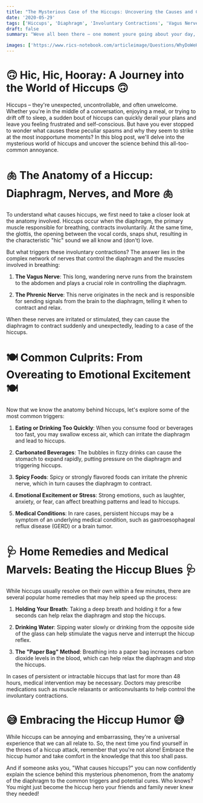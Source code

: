 ```yaml
---
title: "The Mysterious Case of the Hiccups: Uncovering the Causes and Cures"
date: '2020-05-29'
tags: ['Hiccups', 'Diaphragm', 'Involuntary Contractions', 'Vagus Nerve', 'Phrenic Nerve','Questions']
draft: false
summary: "Weve all been there – one moment youre going about your day, and the next, youre caught in the grip of a relentless case of the hiccups. But what exactly causes these annoying, involuntary contractions, and how can we make them stop? In this blog post, we investigate the mysterious case of the hiccups and explore the science behind this common yet perplexing phenomenon."

images: ['https://www.rics-notebook.com/articleimage/Questions/WhyDoWeHiccup.png']
---
```


# 🙃 Hic, Hic, Hooray: A Journey into the World of Hiccups 🙃

Hiccups – they're unexpected, uncontrollable, and often unwelcome. Whether you're in the middle of a conversation, enjoying a meal, or trying to drift off to sleep, a sudden bout of hiccups can quickly derail your plans and leave you feeling frustrated and self-conscious. But have you ever stopped to wonder what causes these peculiar spasms and why they seem to strike at the most inopportune moments? In this blog post, we'll delve into the mysterious world of hiccups and uncover the science behind this all-too-common annoyance.

# 🫁 The Anatomy of a Hiccup: Diaphragm, Nerves, and More 🫁

To understand what causes hiccups, we first need to take a closer look at the anatomy involved. Hiccups occur when the diaphragm, the primary muscle responsible for breathing, contracts involuntarily. At the same time, the glottis, the opening between the vocal cords, snaps shut, resulting in the characteristic "hic" sound we all know and (don't) love.

But what triggers these involuntary contractions? The answer lies in the complex network of nerves that control the diaphragm and the muscles involved in breathing:

1. **The Vagus Nerve**: This long, wandering nerve runs from the brainstem to the abdomen and plays a crucial role in controlling the diaphragm.

2. **The Phrenic Nerve**: This nerve originates in the neck and is responsible for sending signals from the brain to the diaphragm, telling it when to contract and relax.

When these nerves are irritated or stimulated, they can cause the diaphragm to contract suddenly and unexpectedly, leading to a case of the hiccups.

# 🍽️ Common Culprits: From Overeating to Emotional Excitement 🍽️

Now that we know the anatomy behind hiccups, let's explore some of the most common triggers:

1. **Eating or Drinking Too Quickly**: When you consume food or beverages too fast, you may swallow excess air, which can irritate the diaphragm and lead to hiccups.

2. **Carbonated Beverages**: The bubbles in fizzy drinks can cause the stomach to expand rapidly, putting pressure on the diaphragm and triggering hiccups.

3. **Spicy Foods**: Spicy or strongly flavored foods can irritate the phrenic nerve, which in turn causes the diaphragm to contract.

4. **Emotional Excitement or Stress**: Strong emotions, such as laughter, anxiety, or fear, can affect breathing patterns and lead to hiccups.

5. **Medical Conditions**: In rare cases, persistent hiccups may be a symptom of an underlying medical condition, such as gastroesophageal reflux disease (GERD) or a brain tumor.

# 🩺 Home Remedies and Medical Marvels: Beating the Hiccup Blues 🩺

While hiccups usually resolve on their own within a few minutes, there are several popular home remedies that may help speed up the process:

1. **Holding Your Breath**: Taking a deep breath and holding it for a few seconds can help relax the diaphragm and stop the hiccups.

2. **Drinking Water**: Sipping water slowly or drinking from the opposite side of the glass can help stimulate the vagus nerve and interrupt the hiccup reflex.

3. **The "Paper Bag" Method**: Breathing into a paper bag increases carbon dioxide levels in the blood, which can help relax the diaphragm and stop the hiccups.

In cases of persistent or intractable hiccups that last for more than 48 hours, medical intervention may be necessary. Doctors may prescribe medications such as muscle relaxants or anticonvulsants to help control the involuntary contractions.

# 😅 Embracing the Hiccup Humor 😅

While hiccups can be annoying and embarrassing, they're a universal experience that we can all relate to. So, the next time you find yourself in the throes of a hiccup attack, remember that you're not alone! Embrace the hiccup humor and take comfort in the knowledge that this too shall pass.

And if someone asks you, "What causes hiccups?" you can now confidently explain the science behind this mysterious phenomenon, from the anatomy of the diaphragm to the common triggers and potential cures. Who knows? You might just become the hiccup hero your friends and family never knew they needed!